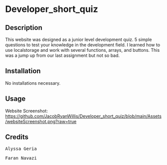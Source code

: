 # Developer_short_quiz

## Description

This website was designed as a junior level development quiz. 5 simple questions to test your knowledge in the development field. I learned how to use localstorage and work with several functions, arrays, and buttons. This was a jump up from our last assignment but not so bad.

## Installation
No installations necessary.

## Usage
Website Screenshot:
https://github.com/JacobRyanWillis/Developer_short_quiz/blob/main/Assets/websiteScreenshot.png?raw=true

## Credits

<pre>Alyssa Geria</pre>
<pre>Faran Navazi</pre>